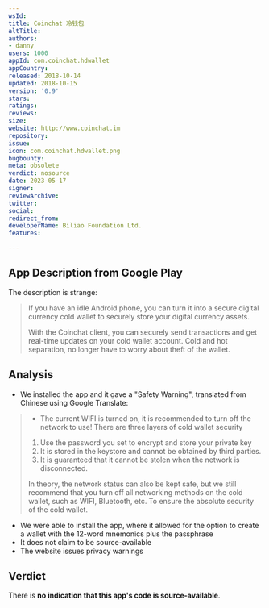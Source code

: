 ```yaml
---
wsId: 
title: Coinchat 冷钱包
altTitle: 
authors:
- danny
users: 1000
appId: com.coinchat.hdwallet
appCountry: 
released: 2018-10-14
updated: 2018-10-15
version: '0.9'
stars: 
ratings: 
reviews: 
size: 
website: http://www.coinchat.im
repository: 
issue: 
icon: com.coinchat.hdwallet.png
bugbounty: 
meta: obsolete
verdict: nosource
date: 2023-05-17
signer: 
reviewArchive: 
twitter: 
social: 
redirect_from: 
developerName: Biliao Foundation Ltd.
features: 

---
```


## App Description from Google Play 

The description is strange:

> If you have an idle Android phone, you can turn it into a secure digital currency cold wallet to securely store your digital currency assets.
>
> With the Coinchat client, you can securely send transactions and get real-time updates on your cold wallet account. Cold and hot separation, no longer have to worry about theft of the wallet.

## Analysis 

- We installed the app and it gave a "Safety Warning", translated from Chinese using Google Translate: 

> - The current WIFI is turned on, it is recommended to turn off the network to use!
> There are three layers of cold wallet security
> 1. Use the password you set to encrypt and store your private key 
> 2. It is stored in the keystore and cannot be obtained by third parties.
> 3. It is guaranteed that it cannot be stolen when the network is disconnected. 
>
> In theory, the network status can also be kept safe, but we still recommend that you turn off all networking methods on the cold wallet, such as WIFI, Bluetooth, etc. To ensure the absolute security of the cold wallet.

- We were able to install the app, where it allowed for the option to create a wallet with the 12-word mnemonics plus the passphrase
- It does not claim to be source-available
- The website issues privacy warnings 

## Verdict 

There is **no indication that this app's code is source-available**. 



